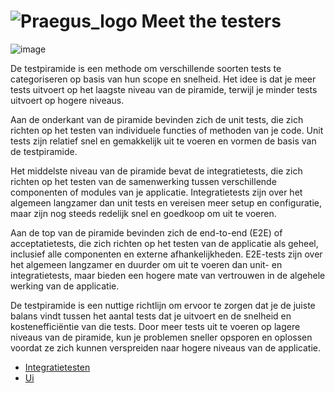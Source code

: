# ![Praegus_logo](https://avatars.githubusercontent.com/u/53261849?s=25&v=4) Meet the testers

![image](https://martinfowler.com/articles/practical-test-pyramid/testPyramid.png)

De testpiramide is een methode om verschillende soorten tests te categoriseren op basis van hun scope en snelheid. Het idee is dat je meer tests uitvoert op het laagste niveau van de piramide, terwijl je minder tests uitvoert op hogere niveaus.

Aan de onderkant van de piramide bevinden zich de unit tests, die zich richten op het testen van individuele functies of methoden van je code. Unit tests zijn relatief snel en gemakkelijk uit te voeren en vormen de basis van de testpiramide.

Het middelste niveau van de piramide bevat de integratietests, die zich richten op het testen van de samenwerking tussen verschillende componenten of modules van je applicatie. Integratietests zijn over het algemeen langzamer dan unit tests en vereisen meer setup en configuratie, maar zijn nog steeds redelijk snel en goedkoop om uit te voeren.

Aan de top van de piramide bevinden zich de end-to-end (E2E) of acceptatietests, die zich richten op het testen van de applicatie als geheel, inclusief alle componenten en externe afhankelijkheden. E2E-tests zijn over het algemeen langzamer en duurder om uit te voeren dan unit- en integratietests, maar bieden een hogere mate van vertrouwen in de algehele werking van de applicatie.

De testpiramide is een nuttige richtlijn om ervoor te zorgen dat je de juiste balans vindt tussen het aantal tests dat je uitvoert en de snelheid en kostenefficiëntie van die tests. Door meer tests uit te voeren op lagere niveaus van de piramide, kun je problemen sneller opsporen en oplossen voordat ze zich kunnen verspreiden naar hogere niveaus van de applicatie.

- [Integratietesten](https://github.com/praegus/meet-the-testers/tree/main/integratie)
- [Ui](https://github.com/praegus/meet-the-testers/tree/main/ui)

